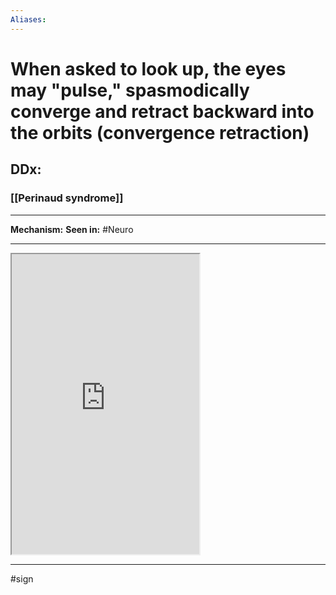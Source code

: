 ```yaml
---
Aliases:
---
```

# When asked to look up, the eyes may "pulse," spasmodically converge and retract backward into the orbits (convergence retraction)
## DDx:
### [[Perinaud syndrome]]

---
**Mechanism:**
**Seen in:** #Neuro 

---
<iframe src="https://www.youtube.com/embed/Ptyyu-R7JLk" class="resize-vertical" style="height: 480px;"></iframe>

---
#sign 
